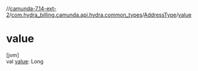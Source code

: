//[camunda-7.14-ext-2](../../../index.md)/[com.hydra_billing.camunda.api.hydra.common_types](../index.md)/[AddressType](index.md)/[value](value.md)

# value

[jvm]\
val [value](value.md): Long

